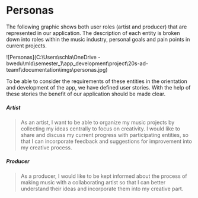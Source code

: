 # Personas

The following graphic shows both user roles (artist and producer) that are represented in our application. The description of each entity is broken down into roles within the music industry, personal goals and pain points in current projects.

![Personas](C:\Users\schla\OneDrive - bwedu\mld\semester_1\app_development\project\20s-ad-teamf\documentation\imgs\personas.jpg)

To be able to consider the requirements of these entities in the orientation and development of the app, we have defined user stories. With the help of these stories the benefit of our application should be made clear.

##### Artist

>  As an artist, I want to be able to organize my music projects by collecting my ideas centrally to focus on creativity. I would like to share and discuss my current progress with participating entities, so that I can incorporate feedback and suggestions for improvement into my creative process.

##### Producer

> As a producer, I would like to be kept informed about the process of making music with a collaborating artist so that I can better understand their ideas and incorporate them into my creative part.

